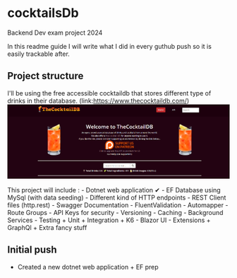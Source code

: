 # cocktailsDb
Backend Dev exam project 2024

In this readme guide I will write what I did in every guthub push so it is easily trackable after.


## Project structure 

I'll be using the free accessible cocktaildb that stores different type of drinks in their database.
(link:https://www.thecocktaildb.com/)![homepage](image.png)

This project will include :
    - Dotnet web application ✔
    - EF Database using MySql (with data seeding)
    - Different kind of HTTP endpoints
    - REST Client files (http.rest)
    - Swagger Documentation
    - FluentValidation
    - Automapper
    - Route Groups
    - API Keys for security
    - Versioning
    - Caching
    - Background Services
    - Testing
        + Unit 
        + Integration 
        + K6
    - Blazor UI
    - Extensions
        + GraphQl
        + Extra fancy stuff
    


## Initial push
- Created a new dotnet web application + EF prep
